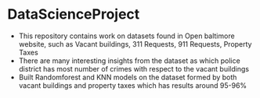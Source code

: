 # DataScienceProject
- This repository contains work on datasets found in Open baltimore website, such as Vacant buildings, 311 Requests, 911 Requests, Property Taxes
- There are many interesting insights from the dataset as which police district has most number of crimes with respect to the vacant buildings 
- Built Randomforest and KNN models on the dataset formed by both vacant buildings and property taxes which has results around 95-96%
